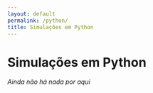 ```yaml
---
layout: default
permalink: /python/
title: Simulações em Python
---
```


# Simulações em Python

_Ainda não há nada por aqui_